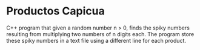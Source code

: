 # Productos Capicua
C++ program that given a random number  n > 0,  finds the spiky numbers resulting from multiplying two numbers of n digits each. The program store these spiky numbers in a text file using a different line for each product.
